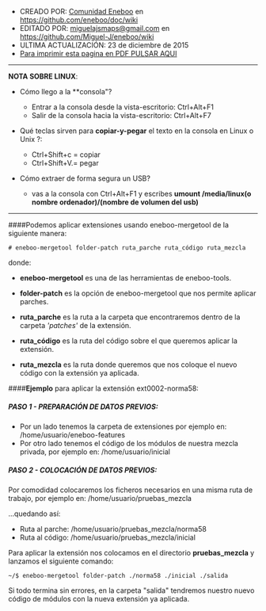 * CREADO POR: [Comunidad Eneboo](http://www.eneboo.org) en https://github.com/eneboo/doc/wiki
* EDITADO POR: miguelajsmaps@gmail.com en https://github.com/Miguel-J/eneboo/wiki
* ULTIMA ACTUALIZACIÓN: 23 de diciembre de 2015
* [Para imprimir esta pagina en PDF PULSAR AQUI](https://gitprint.com/Miguel-J/eneboo/wiki/C%C3%B3mo-a%C3%B1adir-una-extensi%C3%B3n-a-una-mezcla-con-MergeTool)

----
**NOTA SOBRE LINUX**:
* Cómo llego a la **consola"?
     * Entrar a la consola desde la vista-escritorio: Ctrl+Alt+F1
     * Salir de la consola hacia la vista-escritorio: Ctrl+Alt+F7

* Qué teclas sirven para **copiar-y-pegar** el texto en la consola en Linux o Unix ?:
     * Ctrl+Shift+c = copiar
     * Ctrl+Shift+V.= pegar

* Cómo extraer de forma segura un USB?
     * vas a la consola con Ctrl+Alt+F1 y escribes **umount /media/linux(o nombre ordenador)/(nombre de volumen del usb)**

----
####Podemos aplicar extensiones usando eneboo-mergetool de la siguiente manera:

`# eneboo-mergetool folder-patch ruta_parche ruta_código ruta_mezcla`

donde:

* **eneboo-mergetool** es una de las herramientas de eneboo-tools.

* **folder-patch** es la opción de eneboo-mergetool que nos permite aplicar parches.

* **ruta_parche** es la ruta a la carpeta que encontraremos dentro de la carpeta _'patches'_ de la extensión.

* **ruta_código** es la ruta del código sobre el que queremos aplicar la extensión.

* **ruta_mezcla** es la ruta donde queremos que nos coloque el nuevo código con la extensión ya aplicada.



####**Ejemplo** para aplicar la extensión ext0002-norma58:

##### PASO 1 - PREPARACIÓN DE DATOS PREVIOS:

- Por un lado tenemos la carpeta de extensiones por ejemplo en:
         /home/usuario/eneboo-features
- Por otro lado tenemos el código de los módulos de nuestra mezcla privada, por ejemplo en:
         /home/usuario/inicial

##### PASO 2 - COLOCACIÓN DE DATOS PREVIOS:

Por comodidad colocaremos los ficheros necesarios en una misma ruta de trabajo, por ejemplo en:
         /home/usuario/pruebas_mezcla

...quedando así:

- Ruta al parche: /home/usuario/pruebas_mezcla/norma58
- Ruta al código: /home/usuario/pruebas_mezcla/inicial

Para aplicar la extensión nos colocamos en el directorio **pruebas_mezcla** y lanzamos el siguiente comando:

`~/$ eneboo-mergetool folder-patch ./norma58 ./inicial ./salida`

Si todo termina sin errores, en la carpeta "salida" tendremos nuestro nuevo código de módulos con la nueva extensión ya aplicada.
